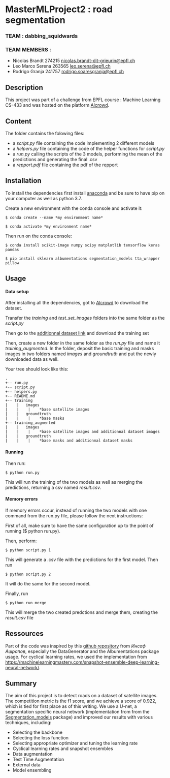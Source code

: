 ﻿# MasterMLProject2 : road segmentation
### TEAM : dabbing_squidwards
### TEAM MEMBERS : 
- Nicolas Brandt 274215 nicolas.brandt-dit-grieurin@epfl.ch
- Leo Marco Serena 263565 leo.serena@epfl.ch
- Rodrigo Granja 241757 rodrigo.soaresgranja@epfl.ch

Description
-----------
This project was part of a challenge from EPFL course : Machine Learning CS-433 and was hosted on the platform [AIcrowd](https://www.aicrowd.com/).

Content
-------
The folder contains the folowing files:
 - a *script.py* file containing the code implementing 2 different models
 - a *helpers.py* file containing the code of the helper functions for *script.py*
 - a *run.py* calling the scripts of the 3 models, performing the mean of the predictions and generating the final .csv
 - a *repport.pdf* file containing the pdf of the repport 

Installation
------------
To install the dependencies first install [anaconda](https://www.anaconda.com/distribution/) and be sure to have pip on your computer as well as python 3.7.

Create a new environment with the conda console and activate it:

```
$ conda create --name *my environment name*

$ conda activate *my environment name*
```

Then run on the conda console:

```
$ conda install scikit-image numpy scipy matplotlib tensorflow keras pandas

$ pip install sklearn albumentations segmentation_models tta_wrapper pillow
```

Usage
-----
#### Data setup
After installing all the dependencies, got to [AIcrowd](https://www.aicrowd.com/challenges/epfl-ml-road-segmentation-2019/dataset_files)
to download the dataset.

Transfer the *training* and *test_set_images* folders into the same folder as the *script.py*

Then go to the [additionnal dataset link](https://www.cs.toronto.edu/~vmnih/data/) and download the training set

Then, create a new folder in the same folder as the *run.py* file and name it *training_augmented*. In the folder, deposit the basic training and masks images in two folders named *images* and *groundtruth* and put the newly downloaded data as well.

Your tree should look like this:

```
.
+-- run.py
+-- script.py
+-- helpers.py
+-- README.md
+-- training
|    |   images
|    |    |    *base satellite images
|    |   groundtruth
|    |    |    *base masks
+-- training_augmented
|    |   images
|    |    |    *base satellite images and additionnal dataset images
|    |   groundtruth
|    |    |    *base masks and additionnal dataset masks
```

#### Running
Then run:
```
$ python run.py
```
This will run the training of the two models as well as merging the predictions, returning a csv named *result.csv*.


#### Memory errors
If memory errors occur, instead of running the two models with one command from the run.py file, please follow the next instructions:

First of all, make sure to have the same configuration up to the point of running ($ python run.py).

Then, perform:
```
$ python script.py 1
```
This will generate a .csv file with the predictions for the first model. Then run
```
$ python script.py 2
```
It will do the same for the second model.

Finally, run
```
$ python run merge
```
This will merge the two created predctions and merge them, creating the *result.csv* file

Ressources
----------
Part of the code was inspired by this [github repository](https://github.com/Diyago/ML-DL-scripts/blob/master/DEEP%20LEARNING/segmentation/Segmentation%20pipeline/segmentation%20pipeline.ipynb) from *Инсаф Ашрапов*, especially the DataGenerator and the Albumentations package usage.
For cyclical learning rates, we used the implementation from https://machinelearningmastery.com/snapshot-ensemble-deep-learning-neural-network/.

Summary
-------
The aim of this project is to detect roads on a dataset of satellite images. The competition metric is the f1 score, and we achieve a score of 0.922, which is tied for first place as of this writing.
We use a U-net, a segmentation specific neural network (implementation from from the [Segmentation_models](https://github.com/qubvel/segmentation_models) package) and improved our results with various techniques, including: 

 - Selecting the backbone
 - Selecting the loss function
 - Selecting appropriate optimizer and tuning the learning rate
 - Cyclical learning rates and snapshot ensembles
 - Data augmentation
 - Test Time Augmentation
 - External data
 - Model ensembling
 
